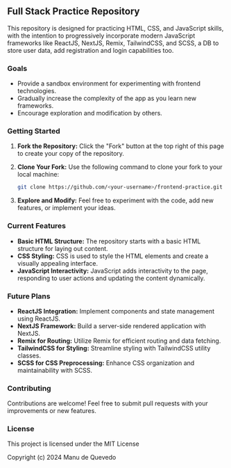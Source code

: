## Full Stack Practice Repository

This repository is designed for practicing HTML, CSS, and JavaScript skills, with the intention to progressively incorporate modern JavaScript frameworks like ReactJS, NextJS, Remix, TailwindCSS, and SCSS, a DB to store user data, add registration and login capabilities too.

### Goals

* Provide a sandbox environment for experimenting with frontend technologies.
* Gradually increase the complexity of the app as you learn new frameworks.
* Encourage exploration and modification by others.

### Getting Started

1. **Fork the Repository:** Click the "Fork" button at the top right of this page to create your copy of the repository.
2. **Clone Your Fork:**  Use the following command to clone your fork to your local machine:

   ```bash
   git clone https://github.com/<your-username>/frontend-practice.git
   ```

3. **Explore and Modify:** Feel free to experiment with the code, add new features, or implement your ideas.

### Current Features

* **Basic HTML Structure:** The repository starts with a basic HTML structure for laying out content.
* **CSS Styling:** CSS is used to style the HTML elements and create a visually appealing interface.
* **JavaScript Interactivity:** JavaScript adds interactivity to the page, responding to user actions and updating the content dynamically.

### Future Plans

* **ReactJS Integration:** Implement components and state management using ReactJS.
* **NextJS Framework:** Build a server-side rendered application with NextJS.
* **Remix for Routing:** Utilize Remix for efficient routing and data fetching.
* **TailwindCSS for Styling:** Streamline styling with TailwindCSS utility classes.
* **SCSS for CSS Preprocessing:** Enhance CSS organization and maintainability with SCSS.

### Contributing

Contributions are welcome! Feel free to submit pull requests with your improvements or new features.

### License

This project is licensed under the MIT License

Copyright (c) 2024 Manu de Quevedo